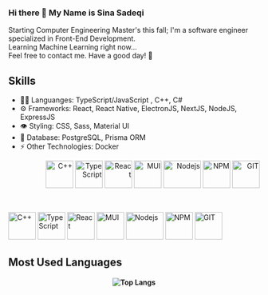 ### Hi there 👋 My Name is Sina Sadeqi 

Starting Computer Engineering Master's this fall; I'm a software engineer specialized in Front-End Development. <br>
Learning Machine Learning right now... <br>
Feel free to contact me. Have a good day! 🌱

## Skills
<ul>
  <li> 👨‍💻 Languanges: TypeScript/JavaScript , C++, C# </li> 
  <li> ⚙️ Frameworks: React, React Native, ElectronJS, NextJS, NodeJS, ExpressJS  </li>
  <li> 👁️ Styling: CSS, Sass, Material UI </li>  
  <li> 🌱 Database: PostgreSQL, Prisma ORM </li> 
  <li> ⚡ Other Technologies: Docker </li> 
</ul>
<p align="right" display='flex' gap='8'>
  <img src="https://seeklogo.com/images/C/c-logo-1B1817C041-seeklogo.com.png" alt="C++" width="55" height="55" margin="5"/>
  <img src="https://seeklogo.com/images/T/typescript-logo-B29A3F462D-seeklogo.com.png" alt="TypeScript" width="55" height="55"/>
  <img src="https://www.vectorlogo.zone/logos/reactjs/reactjs-icon.svg" alt="React" width="55" height="55"/>
  <img src="https://seeklogo.com/images/M/material-ui-logo-5BDCB9BA8F-seeklogo.com.png" alt="MUI" width="55" height="55"/>
  <img src="https://seeklogo.com/images/N/nodejs-logo-065257DE24-seeklogo.com.png" alt="Nodejs" width="75" height="55"/>
  <img src="https://seeklogo.com/images/N/npm-logo-01B8642EDD-seeklogo.com.png" alt="NPM" width="55" height="55"/>
  <img src="https://www.vectorlogo.zone/logos/git-scm/git-scm-icon.svg" alt="GIT" width="55" height="55"/> 
    
</p>

<br>
<p align="left" display='flex' gap='8'>
  <img src="https://seeklogo.com/images/C/c-logo-1B1817C041-seeklogo.com.png" alt="C++" width="55" height="55" margin="5"/>
  <img src="https://seeklogo.com/images/T/typescript-logo-B29A3F462D-seeklogo.com.png" alt="TypeScript" width="55" height="55"/>
  <img src="https://www.vectorlogo.zone/logos/reactjs/reactjs-icon.svg" alt="React" width="55" height="55"/>
  <img src="https://seeklogo.com/images/M/material-ui-logo-5BDCB9BA8F-seeklogo.com.png" alt="MUI" width="55" height="55"/>
  <img src="https://seeklogo.com/images/N/nodejs-logo-065257DE24-seeklogo.com.png" alt="Nodejs" width="75" height="55"/>
  <img src="https://seeklogo.com/images/N/npm-logo-01B8642EDD-seeklogo.com.png" alt="NPM" width="55" height="55"/>
  <img src="https://www.vectorlogo.zone/logos/git-scm/git-scm-icon.svg" alt="GIT" width="55" height="55"/> 
    
</p>

## Most Used Languages
<h4 align="center">
  
![Top Langs](https://github-readme-stats.vercel.app/api/top-langs/?username=Cimorexave&hide=html&theme=dracula)

</h4>


<!--
- 🔭 I’m currently working on ...
- 🌱 I’m currently learning ...
- 👯 I’m looking to collaborate on ...
- 🤔 I’m looking for help with ...
- 💬 Ask me about ...
- 📫 How to reach me: ...
- 😄 Pronouns: ...
- ⚡ Fun fact: ...
-->
